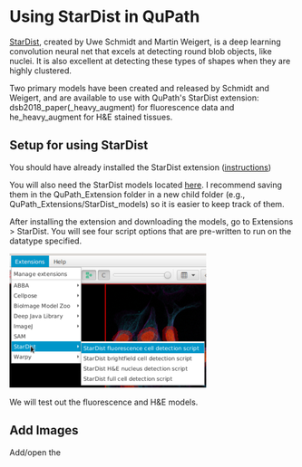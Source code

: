 # Using StarDist in QuPath
[StarDist](https://github.com/stardist), created by Uwe Schmidt and Martin Weigert, is a deep learning convolution neural net that excels at detecting round blob objects, like nuclei. It is also excellent at detecting these types of shapes when they are highly clustered.

Two primary models have been created and released by Schmidt and Weigert, and are available to use with QuPath's StarDist extension: dsb2018_paper(_heavy_augment) for fluorescence data and he_heavy_augment for H&E stained tissues. 

## Setup for using StarDist
You should have already installed the StarDist extension ([instructions](/Tutorials/Setup_extenstions.md))

You will also need the StarDist models located [here](/Tutorials/StarDist_Models/). I recommend saving them in the QuPath_Extension folder in a new child folder (e.g., QuPath_Extensions/StarDist_models) so it is easier to keep track of them.

After installing the extension and downloading the models, go to Extensions > StarDist. You will see four script options that are pre-written to run on the datatype specified.

<img src='/Tutorials/PNGs/StarDist_Scripts.png' width='347' height='237'><br>

We will test out the fluorescence and H&E models.

## Add Images
Add/open the 